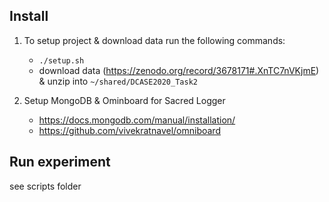 ## Install
 1. To setup project & download data run the following commands:
    - ```./setup.sh```
    - download data (https://zenodo.org/record/3678171#.XnTC7nVKjmE) & unzip into ```~/shared/DCASE2020_Task2```
    
 2. Setup MongoDB & Ominboard for Sacred Logger
    - https://docs.mongodb.com/manual/installation/
    - https://github.com/vivekratnavel/omniboard

## Run experiment

  see scripts folder

